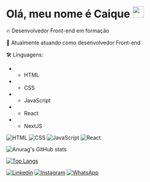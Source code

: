 <h1>Olá, meu nome é Caique <img src="https://raw.githubusercontent.com/kaueMarques/kaueMarques/master/hi.gif" width="30px"></h1>

🔥 Desenvolvedor Front-end em formação

📲 Atualmente atuando como desenvolvedor Front-end

🛠 Linguagens:
- * HTML
- * CSS
- * JavaScript
- * React
- * NextJS

<img src="https://img.shields.io/badge/HTML5-E34F26?style=for-the-badge&logo=html5&logoColor=white" alt="HTML"/> <img src="https://img.shields.io/badge/CSS3-1572B6?style=for-the-badge&logo=css3&logoColor=white" alt="CSS"/> <img src="https://img.shields.io/badge/JavaScript-F7DF1E?style=for-the-badge&logo=javascript&logoColor=black" alt="JavaScript"/> <img src="https://img.shields.io/badge/React-20232A?style=for-the-badge&logo=react&logoColor=61DAFB" alt="React"/>

![Anurag's GitHub stats](https://github-readme-stats.vercel.app/api?username=CaiqueOliver&show_icons=true&theme=radical)

[![Top Langs](https://github-readme-stats.vercel.app/api/top-langs/?username=CaiqueOliver&layout=compact&theme=tokyonight)](https://github.com/CaiqueOliver/github-readme-stats)

[![Linkedin](https://img.shields.io/badge/LinkedIn-0077B5?style=for-the-badge&logo=linkedin&logoColor=white)](https://www.linkedin.com/in/caique-oliver/)
[![Instagram](https://img.shields.io/badge/Instagram-E4405F?style=for-the-badge&logo=instagram&logoColor=white)](https://www.instagram.com/caiqueoliver_/)
[![WhatsApp](https://img.shields.io/badge/WhatsApp-25D366?style=for-the-badge&logo=whatsapp&logoColor=white)](73991682486)
